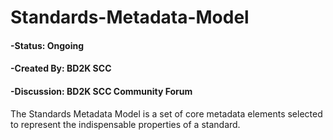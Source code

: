# Standards-Metadata-Model

#### -**Status**: Ongoing
#### -**Created By**: BD2K SCC 
#### -**Discussion**: BD2K SCC Community Forum

The Standards Metadata Model is a set of core metadata elements selected to represent the indispensable properties of a standard. 
